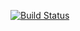 [![Build Status](https://travis-ci.org/csmjunior/git-alias-react.svg?branch=master)](https://travis-ci.org/csmjunior/git-alias-react)